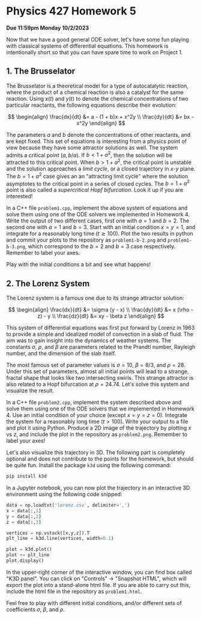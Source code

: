 # Physics 427 Homework 5

__Due 11:59pm Monday 10/2/2023__

Now that we have a good general ODE solver, let's have some fun playing with
classical systems of differential equations. This homework is intentionally
short so that you can have spare time to work on Project 1.

## 1. The Brusselator

The Brusselator is a theoretical model for a type of autocatalytic reaction, where the product of a chemical reaction is also a catalyst for the same reaction. Using $x(t)$ and $y(t)$ to denote the chemical concentrations of two particular reactants, the following equations describe their evolution:

$$
\begin{align}
\frac{dx}{dt} &= a - (1 + b)x + x^2y \\
\frac{dy}{dt} &= bx - x^2y
\end{align}
$$

The parameters $a$ and $b$ denote the concentrations of other reactants, and are kept fixed. This set of equations is interesting from a physics point of view because they have some attractor solutions as well. The system admits a critical point $(a, b/a)$. If $b < 1 + a^2$, then the solution will be attracted to this critical point. When $b > 1 + a^2$, the critical point is unstable and the solution approaches a _limit cycle_, or a closed trajectory in $x$-$y$ plane. The $b = 1 + a^2$ case gives an an "attracting limit cycle" where the solution asymptotes to the critical point in a series of closed cycles. The $b = 1 + a^2$ point is also called a _supercritical Hopf bifurcation_. Look it up if you are interested!

In a C++ file `problem1.cpp`, implement the above system of equations and solve them using one of the ODE solvers we implemented in Homework 4. Write the output of two different cases, first one with $a = 1$ and $b = 2$. The second one with $a = 1$ and $b = 3$. Start with an initial condition $x = y = 1$, and integrate for a reasonably long time ($t \gtrsim 100$). Plot the two results in python and commit your plots to the repository as `problem1-b-2.png` and `problem1-b-3.png`, which correspond to the $b = 2$ and $b = 3$ case respectively. Remember to label your axes.

Play with the initial conditions a bit and see what happens!

## 2. The Lorenz System

The Lorenz system is a famous one due to its strange attractor solution:

$$
\begin{align}
\frac{dx}{dt} &= \sigma (y - x) \\
\frac{dy}{dt} &= x (\rho - z) - y \\
\frac{dz}{dt} &= xy - \beta z
\end{align}
$$

This system of differential equations was first put forward by Lorenz in 1963 to provide a simple and idealized model of convection in a slab of fluid. The aim was to gain insight into the dynamics of weather systems. The constants $\sigma$, $\rho$, and $\beta$ are parameters related to the Prandtl number, Rayleigh number, and the dimension of the slab itself.

The most famous set of parameter values is $\sigma = 10$, $\beta = 8/3$, and $\rho = 28$. Under this set of parameters, almost all initial points will lead to a strange, fractal shape that looks like two intersecting swirls. This strange attractor is also related to a Hopf bifurcation at $\rho = 24.74$. Let's solve this system and visualize the result.

In a C++ file `problem2.cpp`, implement the system described above and solve them using one of the ODE solvers that we implemented in Homework 4. Use an initial condition of your choice (except $x = y = z = 0$). Integrate the system for a reasonably long time ($t > 100$). Write your output to a file and plot it using Python. Produce a 2D image of the trajectory by plotting $x$ vs $z$, and include the plot in the repository as `problem2.png`. Remember to label your axes!

Let's also visualize this trajectory in 3D. The following part is completely optional and does not contribute to the points for the homework, but should be quite fun. Install the package `k3d` using the following command:

``` sh
pip install k3d
```

In a Jupyter notebook, you can now plot the trajectory in an interactive 3D environment using the following code snipped:

``` python
data = np.loadtxt('lorenz.csv', delimiter=',')
x = data[:,1]
y = data[:,2]
z = data[:,3]

vertices = np.vstack([x,y,z]).T
plt_line = k3d.line(vertices, width=0.1)

plot = k3d.plot()
plot += plt_line
plot.display()
```

In the upper-right corner of the interactive window, you can find box called "K3D panel". You can click on "Controls" -> "Snapshot HTML", which will export the plot into a stand-alone html file. If you are able to carry out this, include the html file in the repository as `problem1.html`.

Feel free to play with different initial conditions, and/or different sets of coefficients $\sigma$, $\beta$, and $\rho$.

